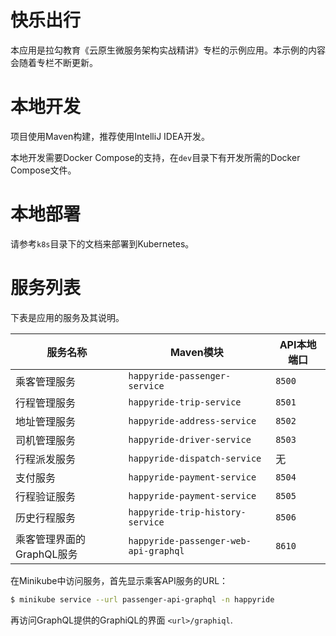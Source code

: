 # 快乐出行

本应用是拉勾教育《云原生微服务架构实战精讲》专栏的示例应用。本示例的内容会随着专栏不断更新。

# 本地开发

项目使用Maven构建，推荐使用IntelliJ IDEA开发。

本地开发需要Docker Compose的支持，在`dev`目录下有开发所需的Docker Compose文件。

# 本地部署

请参考`k8s`目录下的文档来部署到Kubernetes。

# 服务列表

下表是应用的服务及其说明。

| 服务名称  | Maven模块   |  API本地端口  |
|---|---|---|
| 乘客管理服务 |  `happyride-passenger-service`  |  `8500` |
| 行程管理服务 |  `happyride-trip-service`  |  `8501` |
| 地址管理服务  |  `happyride-address-service`  | `8502`  |
| 司机管理服务 |  `happyride-driver-service`  |  `8503` |
| 行程派发服务  |  `happyride-dispatch-service`  | 无  |
| 支付服务  |  `happyride-payment-service`  | `8504`  |
| 行程验证服务  |  `happyride-payment-service`  | `8505`  |
| 历史行程服务  |  `happyride-trip-history-service`  | `8506`  |
| 乘客管理界面的GraphQL服务  |  `happyride-passenger-web-api-graphql`  | `8610`  |


在Minikube中访问服务，首先显示乘客API服务的URL：

```sh
$ minikube service --url passenger-api-graphql -n happyride
```

再访问GraphQL提供的GraphiQL的界面 `<url>/graphiql`.